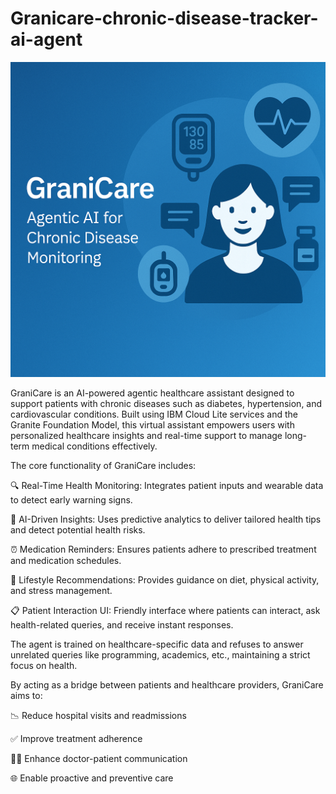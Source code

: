 # Granicare-chronic-disease-tracker-ai-agent

![granicare Agent Banner](./introImage.png)

GraniCare is an AI-powered agentic healthcare assistant designed to support patients with chronic diseases such as diabetes, hypertension, and cardiovascular conditions. Built using IBM Cloud Lite services and the Granite Foundation Model, this virtual assistant empowers users with personalized healthcare insights and real-time support to manage long-term medical conditions effectively.

The core functionality of GraniCare includes:

🔍 Real-Time Health Monitoring: Integrates patient inputs and wearable data to detect early warning signs.

🧠 AI-Driven Insights: Uses predictive analytics to deliver tailored health tips and detect potential health risks.

⏰ Medication Reminders: Ensures patients adhere to prescribed treatment and medication schedules.

🌿 Lifestyle Recommendations: Provides guidance on diet, physical activity, and stress management.

📋 Patient Interaction UI: Friendly interface where patients can interact, ask health-related queries, and receive instant responses.

The agent is trained on healthcare-specific data and refuses to answer unrelated queries like programming, academics, etc., maintaining a strict focus on health.

By acting as a bridge between patients and healthcare providers, GraniCare aims to:

📉 Reduce hospital visits and readmissions

✅ Improve treatment adherence

👩‍⚕️ Enhance doctor-patient communication

🌐 Enable proactive and preventive care
